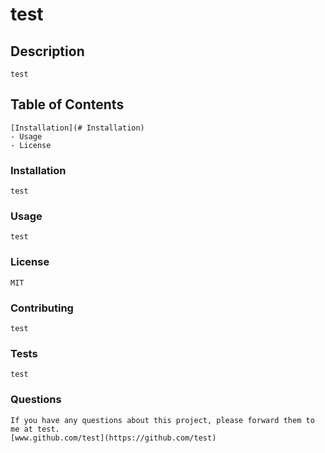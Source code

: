 # test
## Description
    test
## Table of Contents
    [Installation](# Installation)
    - Usage
    - License
### Installation
    test
### Usage
    test
### License
    MIT
### Contributing
    test
### Tests
    test
### Questions
    If you have any questions about this project, please forward them to me at test.
    [www.github.com/test](https://github.com/test)
  